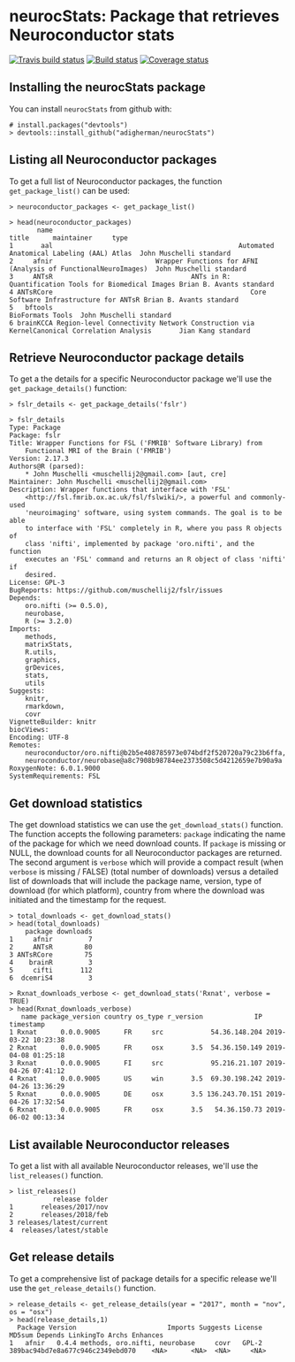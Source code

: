 # neurocStats: Package that retrieves Neuroconductor stats
[![Travis build status](https://travis-ci.org/adigherman/neurocStats.svg?branch=master)](https://travis-ci.org/adigherman/neurocStats)
[![Build status](https://ci.appveyor.com/api/projects/status/1tjf5b78sd2osdlk?svg=true)](https://ci.appveyor.com/project/adigherman/neurocstats)
[![Coverage status](https://codecov.io/gh/adigherman/neurocStats/branch/master/graph/badge.svg)](https://codecov.io/github/adigherman/neurocStats?branch=master)

## Installing the neurocStats package

You can install `neurocStats` from github with:

``` {r}
# install.packages("devtools")
> devtools::install_github("adigherman/neurocStats")
```

## Listing all Neuroconductor packages

To get a full list of Neuroconductor packages, the function `get_package_list()` can be used:

``` {r}
> neuroconductor_packages <- get_package_list()
```

``` {r}
> head(neuroconductor_packages)
       name                                                                                   title      maintainer     type
1       aal                                               Automated Anatomical Labeling (AAL) Atlas  John Muschelli standard
2     afnir                          Wrapper Functions for AFNI (Analysis of FunctionalNeuroImages)  John Muschelli standard
3     ANTsR                                   ANTs in R: Quantification Tools for Biomedical Images Brian B. Avants standard
4 ANTsRCore                                                  Core Software Infrastructure for ANTsR Brian B. Avants standard
5   bftools                                                                        BioFormats Tools  John Muschelli standard
6 brainKCCA Region-level Connectivity Network Construction via KernelCanonical Correlation Analysis       Jian Kang standard
```

## Retrieve Neuroconductor package details

To get a the details for a specific Neuroconductor package we'll use the `get_package_details()` function:

``` {r}
> fslr_details <- get_package_details('fslr')
```

``` {r}
> fslr_details
Type: Package
Package: fslr
Title: Wrapper Functions for FSL ('FMRIB' Software Library) from
    Functional MRI of the Brain ('FMRIB')
Version: 2.17.3
Authors@R (parsed):
    * John Muschelli <muschellij2@gmail.com> [aut, cre]
Maintainer: John Muschelli <muschellij2@gmail.com>
Description: Wrapper functions that interface with 'FSL'
    <http://fsl.fmrib.ox.ac.uk/fsl/fslwiki/>, a powerful and commonly-used
    'neuroimaging' software, using system commands. The goal is to be able
    to interface with 'FSL' completely in R, where you pass R objects of
    class 'nifti', implemented by package 'oro.nifti', and the function
    executes an 'FSL' command and returns an R object of class 'nifti' if
    desired.
License: GPL-3
BugReports: https://github.com/muschellij2/fslr/issues
Depends:
    oro.nifti (>= 0.5.0),
    neurobase,
    R (>= 3.2.0)
Imports:
    methods,
    matrixStats,
    R.utils,
    graphics,
    grDevices,
    stats,
    utils
Suggests:
    knitr,
    rmarkdown,
    covr
VignetteBuilder: knitr
biocViews:
Encoding: UTF-8
Remotes:
    neuroconductor/oro.nifti@b2b5e408785973e074bdf2f520720a79c23b6ffa,
    neuroconductor/neurobase@a8c7908b98784ee2373508c5d4212659e7b90a9a
RoxygenNote: 6.0.1.9000
SystemRequirements: FSL
```

## Get download statistics

The get download statistics we can use the `get_download_stats()` function. The function accepts the following parameters: `package` indicating the name of the package for which we need download counts. If `package` is missing or NULL, the download counts for all Neuroconductor packages are returned. The second argument is `verbose` which will provide a compact result (when `verbose` is missing / FALSE) (total number of downloads) versus a detailed list of downloads that will include the package name, version, type of download (for which platform), country from where the download was initiated and the timestamp for the request.

``` {r}
> total_downloads <- get_download_stats()
> head(total_downloads)
    package downloads
1     afnir         7
2     ANTsR        80
3 ANTsRCore        75
4    brainR         3
5     cifti       112
6  dcemriS4         3
```

``` {r}
> Rxnat_downloads_verbose <- get_download_stats('Rxnat', verbose = TRUE)
> head(Rxnat_downloads_verbose)
   name package_version country os_type r_version             IP           timestamp
1 Rxnat      0.0.0.9005      FR     src            54.36.148.204 2019-03-22 10:23:38
2 Rxnat      0.0.0.9005      FR     osx       3.5  54.36.150.149 2019-04-08 01:25:18
3 Rxnat      0.0.0.9005      FI     src            95.216.21.107 2019-04-26 07:41:12
4 Rxnat      0.0.0.9005      US     win       3.5  69.30.198.242 2019-04-26 13:36:29
5 Rxnat      0.0.0.9005      DE     osx       3.5 136.243.70.151 2019-04-26 17:32:54
6 Rxnat      0.0.0.9005      FR     osx       3.5   54.36.150.73 2019-06-02 00:13:34
```

## List available Neuroconductor releases

To get a list with all available Neuroconductor releases, we'll use the `list_releases()` function. 

``` {r}
> list_releases()
           release folder
1       releases/2017/nov
2       releases/2018/feb
3 releases/latest/current
4  releases/latest/stable
```

## Get release details

To get a comprehensive list of package details for a specific release we'll use the `get_release_details()` function.

``` {r}
> release_details <- get_release_details(year = "2017", month = "nov", os = "osx")
> head(release_details,1)
  Package Version                       Imports Suggests License                           MD5sum Depends LinkingTo Archs Enhances
1   afnir   0.4.4 methods, oro.nifti, neurobase     covr   GPL-2 389bac94bd7e8a677c946c2349ebd070    <NA>      <NA>  <NA>     <NA>
```
